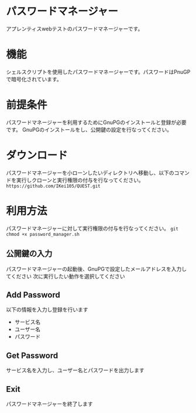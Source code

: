 # パスワードマネージャー
アプレンティスwebテストのパスワードマネージャーです。

# 機能
シェルスクリプトを使用したパスワードマネージャーです。パスワードはPnuGPで暗号化されています。

# 前提条件
パスワードマネージャーを利用するためにGnuPGのインストールと登録が必要です。
GnuPGのインストールをし、公開鍵の設定を行なってください。

# ダウンロード
パスワードマネージャーを小ローンしたいディレクトリへ移動し、以下のコマンドを実行しクローンと実行権限の付与を行なってください。
`https://github.com/IKei105/QUEST.git`

# 利用方法
パスワードマネージャーに対して実行権限の付与を行なってください。
`git chmod +x password_manager.sh`

## 公開鍵の入力
パスワードマネージャーの起動後、GnuPGで設定したメールアドレスを入力してください
次に実行したい動作を選択してください

## Add Password
以下の情報を入力し登録を行います
+ サービス名
+ ユーザー名
+ パスワード

## Get Password
サービス名を入力し、ユーザー名とパスワードを出力します

## Exit
パスワードマネージャーを終了します

